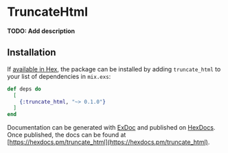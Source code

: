 # TruncateHtml

**TODO: Add description**

## Installation

If [available in Hex](https://hex.pm/docs/publish), the package can be installed
by adding `truncate_html` to your list of dependencies in `mix.exs`:

```elixir
def deps do
  [
    {:truncate_html, "~> 0.1.0"}
  ]
end
```

Documentation can be generated with [ExDoc](https://github.com/elixir-lang/ex_doc)
and published on [HexDocs](https://hexdocs.pm). Once published, the docs can
be found at [https://hexdocs.pm/truncate_html](https://hexdocs.pm/truncate_html).

